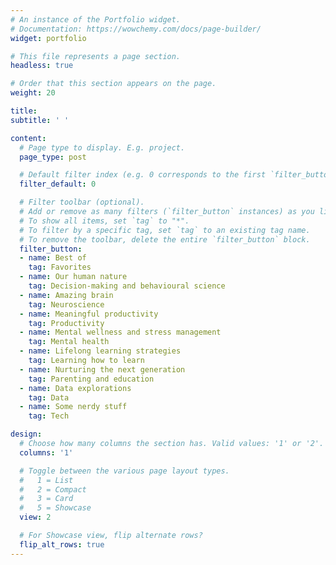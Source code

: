 ```yaml
---
# An instance of the Portfolio widget.
# Documentation: https://wowchemy.com/docs/page-builder/
widget: portfolio

# This file represents a page section.
headless: true

# Order that this section appears on the page.
weight: 20

title: 
subtitle: ' ' 

content:
  # Page type to display. E.g. project.
  page_type: post

  # Default filter index (e.g. 0 corresponds to the first `filter_button` instance below).
  filter_default: 0

  # Filter toolbar (optional).
  # Add or remove as many filters (`filter_button` instances) as you like.
  # To show all items, set `tag` to "*".
  # To filter by a specific tag, set `tag` to an existing tag name.
  # To remove the toolbar, delete the entire `filter_button` block.
  filter_button:
  - name: Best of
    tag: Favorites
  - name: Our human nature
    tag: Decision-making and behavioural science
  - name: Amazing brain
    tag: Neuroscience
  - name: Meaningful productivity
    tag: Productivity
  - name: Mental wellness and stress management
    tag: Mental health
  - name: Lifelong learning strategies
    tag: Learning how to learn
  - name: Nurturing the next generation
    tag: Parenting and education
  - name: Data explorations
    tag: Data
  - name: Some nerdy stuff
    tag: Tech

design:
  # Choose how many columns the section has. Valid values: '1' or '2'.
  columns: '1'

  # Toggle between the various page layout types.
  #   1 = List
  #   2 = Compact
  #   3 = Card
  #   5 = Showcase
  view: 2

  # For Showcase view, flip alternate rows?
  flip_alt_rows: true
---
```


